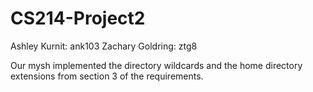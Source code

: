 # CS214-Project2
Ashley Kurnit: ank103
Zachary Goldring: ztg8

Our mysh implemented the directory wildcards and the home directory extensions from section 3 of the requirements.
